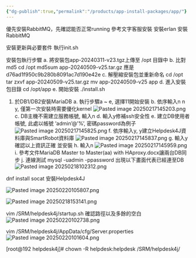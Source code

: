 ```yaml
---
{"dg-publish":true,"permalink":"/products/app-install-packages/app/"}
---
```


優先安裝RabbitMQ，先確認能否正常running
參考文字客服安裝
安裝erlan
安裝RabbitMQ

安裝更新與必要套件
執行init.sh

安裝包執行步驟
a. 將安裝包app-20240311-v23.tgz上傳至 /opt 目錄中
b. 比對md5
	cd /opt
	md5sum app-20240509-v25.tar.gz
	應是d76ad1f950c9b280b8091ac7d190e42e
c. 解壓縮安裝包並重新命名
	cd /opt
	tar zxvf app-20240509-v25.tar.gz
	mv app-20240509-v25 app
d. 進入安裝包目錄
	cd /opt/app
e. 開始安裝
	./install.sh

1. 於DB1/DB2安裝MariaDB
	a. 執行步驟a ~ e, 選擇11開始安裝
	b. 依序輸入n n y, 僅第一次安裝時需要優化kernel
	![Pasted image 20250217145203.png](/img/user/img/Pasted%20image%2020250217145203.png)
	c. DB主機不需建立服務帳號, 輸入n
	d. 輸入y修補ssh安全性
	e. 建立DB使用者帳號, 此處以帳號 ’admin’@’%’, 密碼password為例子
	![Pasted image 20250217145825.png](/img/user/img/Pasted%20image%2020250217145825.png)
	f. 依序輸入y, y建立Helpdesk4J資料庫與SmartRobot資料庫
	![Pasted image 20250217145837.png](/img/user/img/Pasted%20image%2020250217145837.png)
	g. 輸入y確認以上資訊正確 並安裝
	h. 輸入n
	![Pasted image 20250217145959.png](/img/user/img/Pasted%20image%2020250217145959.png)
	i. 參考文件MariaDB Master to Master(aa) with HAproxy.docx讓兩台DB同步
	j. 連線測試
	mysql -uadmin -ppassword
	出現以下畫面代表已經連至DB
	![Pasted image 20250218102312.png](/img/user/img/Pasted%20image%2020250218102312.png)


dnf install socat
安裝Helpdesk4J

![Pasted image 20250220105807.png](/img/user/img/Pasted%20image%2020250220105807.png)

![Pasted image 20250218153141.png](/img/user/img/Pasted%20image%2020250218153141.png)

vim /SRM/helpdesk4j/startup.sh
確認路徑以及多餘的空白
![Pasted image 20250220102738.png](/img/user/img/Pasted%20image%2020250220102738.png)

vim /SRM/helpdesk4j/AppData/cfg/Server.properties
![Pasted image 20250220101604.png](/img/user/img/pasted/Pasted%20image%2020250220101604.png)

[root@192 helpdesk4j]# chown -R helpdesk:helpdesk /SRM/helpdesk4j/




